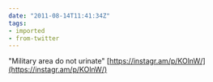 ```yaml
---
date: "2011-08-14T11:41:34Z"
tags:
- imported
- from-twitter
---
```

"Military area do not urinate" [https://instagr.am/p/KOlnW/](https://instagr.am/p/KOlnW/)
